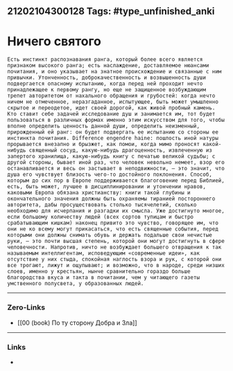 21202104300128
Tags: #type_unfinished_anki
---
# Ничего святого

    Есть инстинкт распознавания ранга, который более всего является признаком высокого ранга; есть наслаждение, доставляемое нюансами почитания, и оно указывает на знатное происхождение и связанные с ним привычки. Утонченность, доброкачественность и возвышенность души подвергается опасному испытанию, когда перед ней проходит нечто принадлежащее к первому рангу, но еще не защищенное возбуждающим трепет авторитетом от нахального обращения и грубостей: когда нечто ничем не отмеченное, неразгаданное, испытующее, быть может умышленно скрытое и переодетое, идет своей дорогой, как живой пробный камень. Кто ставит себе задачей исследование душ и занимается им, тот будет пользоваться в различных формах именно этим искусством для того, чтобы вполне определить ценность данной души, определить неизменный, прирожденный ей ранг: он будет подвергать ее испытанию со стороны ее инстинкта почитания. Difference engendre haine: пошлость иной натуры прорывается внезапно и брызжет, как помои, когда мимо проносят какой-нибудь священный сосуд, какую-нибудь драгоценность, извлеченную из запертого хранилища, какую-нибудь книгу с печатью великой судьбы; с другой стороны, бывает иной раз, что человек невольно немеет, взор его останавливается и весь он застывает в неподвижности, – это значит, что душа его чувствует близость чего-то достойного поклонения. Способ, которым до сих пор в Европе поддерживается благоговение перед Библией, есть, быть может, лучшее в дисциплинировании и утончении нравов, каковыми Европа обязана христианству: книги такой глубины и окончательного значения должны быть охраняемы тиранией постороннего авторитета, дабы просуществовать столько тысячелетий, сколько необходимо для исчерпания и разгадки их смысла. Уже достигнуто многое, если большому количеству людей (всех сортов тупицам и быстро срабатывающим кишкам) наконец привито это чувство, говорящее им, что они не ко всему могут прикасаться, что есть священные события, перед которыми они должны снимать обувь и держать подальше свои нечистые руки, – это почти высшая степень, которой они могут достигнуть в сфере человечности. Напротив, ничто не возбуждает большего отвращения к так называемым интеллигентам, исповедующим «современные идеи», как отсутствие у них стыда, спокойная наглость взора и рук, с которой они все трогают, лижут и ощупывают; и возможно, что в народе, среди низших слоев, именно у крестьян, нынче сравнительно гораздо больше благородства вкуса и такта в почитании, чем у читающего газеты умственного полусвета, у образованных людей.

---
### Zero-Links
- [[00 (book) По ту сторону Добра и Зла]]
---
### Links
-